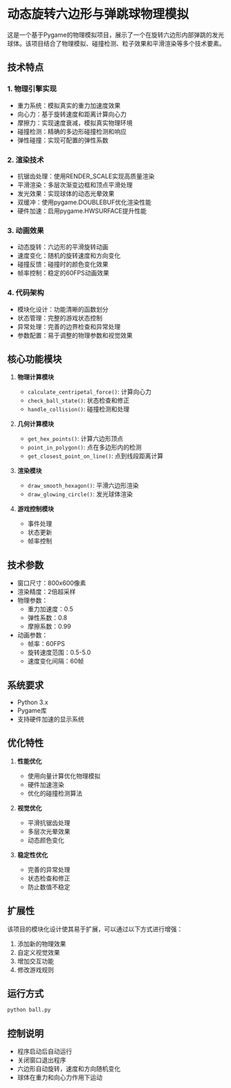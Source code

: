 # 动态旋转六边形与弹跳球物理模拟

这是一个基于Pygame的物理模拟项目，展示了一个在旋转六边形内部弹跳的发光球体。该项目结合了物理模拟、碰撞检测、粒子效果和平滑渲染等多个技术要素。

## 技术特点

### 1. 物理引擎实现
- 重力系统：模拟真实的重力加速度效果
- 向心力：基于旋转速度和距离计算向心力
- 摩擦力：实现速度衰减，模拟真实物理环境
- 碰撞检测：精确的多边形碰撞检测和响应
- 弹性碰撞：实现可配置的弹性系数

### 2. 渲染技术
- 抗锯齿处理：使用RENDER_SCALE实现高质量渲染
- 平滑渲染：多层次渐变边框和顶点平滑处理
- 发光效果：实现球体的动态光晕效果
- 双缓冲：使用pygame.DOUBLEBUF优化渲染性能
- 硬件加速：启用pygame.HWSURFACE提升性能

### 3. 动画效果
- 动态旋转：六边形的平滑旋转动画
- 速度变化：随机的旋转速度和方向变化
- 碰撞反馈：碰撞时的颜色变化效果
- 帧率控制：稳定的60FPS动画效果

### 4. 代码架构
- 模块化设计：功能清晰的函数划分
- 状态管理：完整的游戏状态控制
- 异常处理：完善的边界检查和异常处理
- 参数配置：易于调整的物理参数和视觉效果

## 核心功能模块

1. **物理计算模块**
   - `calculate_centripetal_force()`: 计算向心力
   - `check_ball_state()`: 状态检查和修正
   - `handle_collision()`: 碰撞检测和处理

2. **几何计算模块**
   - `get_hex_points()`: 计算六边形顶点
   - `point_in_polygon()`: 点在多边形内的检测
   - `get_closest_point_on_line()`: 点到线段距离计算

3. **渲染模块**
   - `draw_smooth_hexagon()`: 平滑六边形渲染
   - `draw_glowing_circle()`: 发光球体渲染

4. **游戏控制模块**
   - 事件处理
   - 状态更新
   - 帧率控制

## 技术参数

- 窗口尺寸：800x600像素
- 渲染精度：2倍超采样
- 物理参数：
  - 重力加速度：0.5
  - 弹性系数：0.8
  - 摩擦系数：0.99
- 动画参数：
  - 帧率：60FPS
  - 旋转速度范围：0.5-5.0
  - 速度变化间隔：60帧

## 系统要求

- Python 3.x
- Pygame库
- 支持硬件加速的显示系统

## 优化特性

1. **性能优化**
   - 使用向量计算优化物理模拟
   - 硬件加速渲染
   - 优化的碰撞检测算法

2. **视觉优化**
   - 平滑抗锯齿处理
   - 多层次光晕效果
   - 动态颜色变化

3. **稳定性优化**
   - 完善的异常处理
   - 状态检查和修正
   - 防止数值不稳定

## 扩展性

该项目的模块化设计使其易于扩展，可以通过以下方式进行增强：

1. 添加新的物理效果
2. 自定义视觉效果
3. 增加交互功能
4. 修改游戏规则

## 运行方式

```bash
python ball.py
```

## 控制说明

- 程序启动后自动运行
- 关闭窗口退出程序
- 六边形自动旋转，速度和方向随机变化
- 球体在重力和向心力作用下运动
